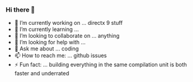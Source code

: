 ### Hi there 👋

<!--
**0Alastair1/0Alastair1** is a ✨ _special_ ✨ repository because its `README.md` (this file) appears on your GitHub profile.
-->

- 🔭 I’m currently working on ... directx 9 stuff
- 🌱 I’m currently learning ... 
- 👯 I’m looking to collaborate on ... anything
- 🤔 I’m looking for help with ... 
- 💬 Ask me about ... coding
- 📫 How to reach me: ... github issues
- ⚡ Fun fact: ... building everything in the same compilation unit is both faster and underrated

